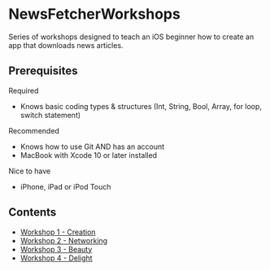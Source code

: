 # NewsFetcherWorkshops

Series of workshops designed to teach an iOS beginner how to create an app that downloads news articles.

## Prerequisites

Required
- Knows basic coding types & structures (Int, String, Bool, Array, for loop, switch statement)

Recommended
- Knows how to use Git AND has an account
- MacBook with Xcode 10 or later installed

Nice to have
- iPhone, iPad or iPod Touch

## Contents

- [Workshop 1 - Creation](./Workshop1/Workshop1-Creation.md)
- [Workshop 2 - Networking](./Workshop2/Workshop2-Networking.md)
- [Workshop 3 - Beauty](./Workshop3/Workshop3-Beautiful.md)
- [Workshop 4 - Delight](./Workshop4/Workshop4-Delightful.md)
